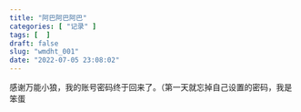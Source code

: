 ```yaml
---
title: "阿巴阿巴阿巴"
categories: [ "记录" ]
tags: [  ]
draft: false
slug: "wmdht_001"
date: "2022-07-05 23:08:02"
---
```


感谢万能小狼，我的账号密码终于回来了。（第一天就忘掉自己设置的密码，我是笨蛋
